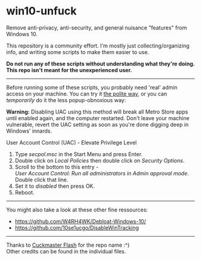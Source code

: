 # win10-unfuck
Remove anti-privacy, anti-security, and general nuisance "features" from Windows 10.

This repository is a community effort. I'm mostly just collecting/organizing info, and writing some scripts to make them easier to use.

**Do not run any of these scripts without understanding what they're doing. This repo isn't meant for the unexperienced user.**

------------------

Before running some  of these scripts, you probably need 'real' admin access on your machine. You can try it [the polite way](https://github.com/dfkt/win10-unfuck/issues/3), or you can *temporarily* do it the less popup-obnoxious way:

**Warning:** Disabling UAC using this method will break all Metro Store apps until enabled again, and the computer restarted. Don't leave your machine vulnerable, revert the UAC setting as soon as you're done digging deep in Windows' innards.

User Account Control (UAC) - Elevate Privilege Level

1. Type *secpol.msc* in the Start Menu and press Enter.  
2. Double click on *Local Policies* then double click on *Security Options*.  
3. Scroll to the bottom to this entry -  
	*User Account Control: Run all administrators in Admin approval mode*.  
	Double click that line.  
4. Set it to *disabled* then press OK.  
5. Reboot.  

-----------------

You might also take a look at these other fine ressources:
- https://github.com/W4RH4WK/Debloat-Windows-10/
- https://github.com/10se1ucgo/DisableWinTracking

-----------------

Thanks to [Cuckmaster Flash](https://twitter.com/cobaltcuck) for the repo name :^)  
Other credits can be found in the individual files.
